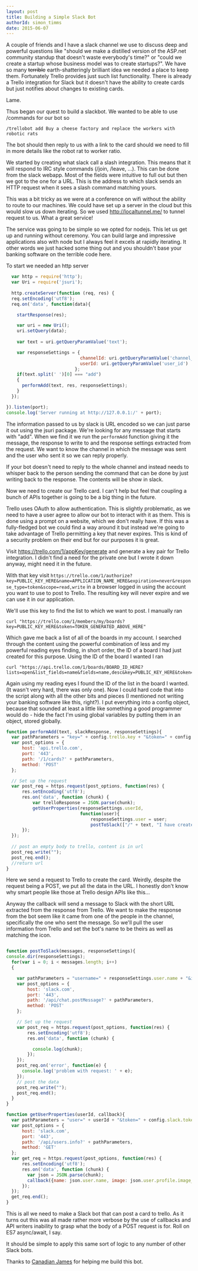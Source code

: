 ```yaml
---
layout: post
title: Building a Simple Slack Bot
authorId: simon_timms
date: 2015-06-07
---
```

A couple of friends and I have a slack channel we use to discuss deep and powerful questions like "should we make a distilled version of the ASP.net community standup that doesn't waste everybody's time?" or "could we create a startup whose business model was to create startups?". We have so many <s>terrible</s> earth-shatteringly brilliant idea we needed a place to keep them. Fortunately Trello provides just such list functionality. There is already a Trello integration for Slack but it doesn't have the ability to create cards but just notifies about changes to existing cards. 

Lame.

Thus began our quest to build a slackbot. We wanted to be able to use /commands for our bot so 

```
/trellobot add Buy a cheese factory and replace the workers with robotic rats
```

The bot should then reply to us with a link to the card should we need to fill in more details like the robot rat to worker ratio. 

We started by creating what slack call a slash integration. This means that it will respond to IRC style commands (/join, /leave, ...). This can be done from the slack webapp. Most of the fields were intuitive to full out but then we got to the one for a URL.  This is the address to which slack sends an HTTP request when it sees a slash command matching yours.  

This was a bit tricky as we were at a conference on wifi without the ability to route to our machines.  We could have set up a server in the cloud but this would slow us down iterating. So we used http://localtunnel.me/ to tunnel request to us.  What a great service!

The service was going to be simple so we opted for nodejs.  This let us get up and running without ceremony. You can build large and impressive applications also with node but I always feel it excels at rapidly iterating. It other words we just hacked some thing out and you shouldn't base your banking software on the terrible code here.

To start we needed an http server

```javascript
  var http = require('http');
  var Uri = require('jsuri');
  
  http.createServer(function (req, res) {
  req.setEncoding('utf8');
  req.on('data', function(data){

    startResponse(res);

    var uri = new Uri();
    uri.setQuery(data);
    
    var text = uri.getQueryParamValue('text');

    var responseSettings = {
                            channelId: uri.getQueryParamValue('channel_id'),
                            userId: uri.getQueryParamValue('user_id')
                          };
    if(text.split(' ')[0] === "add")
    {
      performAdd(text, res, responseSettings);
    }
  });

}).listen(port);
console.log('Server running at http://127.0.0.1:/' + port);
```

The information passed to us by slack is URL encoded so we can just parse it out using the jsuri package. We're looking for any message that starts with "add".  When we find it we run the ```performAdd``` function giving it the message, the response to write to and the response settings extracted from the request. We want to know the channel in which the message was sent and the user who sent it so we can reply properly.  

If your bot doesn't need to reply to the whole channel and instead needs to whisper back to the person sending the command that can be done by just writing back to the response. The contents will be show in slack.

Now we need to create our Trello card. I can't help but feel that coupling a bunch of APIs together is going to be a big thing in the future. 

Trello uses OAuth to allow authentication. This is slightly problematic, as we need to have a user agree to allow our bot to interact with it as them. This is done using a prompt on a website, which we don't really have. If this was a fully-fledged bot we could find a way around it but instead we're going to take advantage of Trello permitting a key that never expires. This is kind of a security problem on their end but for our purposes it is great. 

Visit https://trello.com/1/appKey/generate and generate a key pair for Trello integration. I didn't find a need for the private one but I wrote it down anyway, might need it in the future. 

With that key visit ```https://trello.com/1/authorize?key=PUBLIC_KEY_HERE&name=APPLICATION_NAME_HERE&expiration=never&response_type=token&scope=read,write``` in a browser logged in using the account you want to use to post to Trello. The resulting key will never expire and we can use it in our application. 

We'll use this key to find the list to which we want to post. I manually ran 

```
curl "https://trello.com/1/members/my/boards?key=PUBLIC_KEY_HERE&token=TOKEN_GENERATED_ABOVE_HERE"
```

Which gave me back a list of all of the boards in my account. I searched through the content using the powerful combination of less and my powerful reading eyes finding, in short order, the ID of a board I had just created for this purpose. Using the ID of the board I wanted I ran 

```
curl "https://api.trello.com/1/boards/BOARD_ID_HERE?lists=open&list_fields=name&fields=name,desc&key=PUBLIC_KEY_HERE&token=TOKEN_GENERATED_ABOVE_HERE"
```

Again using my reading eyes I found the ID of the list in the board I wanted. (It wasn't very hard, there was only one). Now I could hard code that into the script along with all the other bits and pieces (I mentioned not writing your banking software like this, right?). I put everything into a config object, because that sounded at least a little like something a good programmer would do - hide the fact I'm using global variables by putting them in an object, stored globally. 

```javascript
function performAdd(text, slackResponse, responseSettings){
  var pathParameters = "key=" + config.trello.key + "&token=" + config.trello.token + "&name=" + querystring.escape(text.split(' ').splice(1).join(" ")) + "&desc=&idList=" + config.trello.listId;
  var post_options = {
      host: 'api.trello.com',
      port: '443',
      path: '/1/cards?' + pathParameters,
      method: 'POST'
  };

  // Set up the request
  var post_req = https.request(post_options, function(res) {
      res.setEncoding('utf8');
      res.on('data', function (chunk) {
          var trelloResponse = JSON.parse(chunk);
          getUserProperties(responseSettings.userId, 
          					function(user){ 
                            	responseSettings.user = user; 
                                postToSlack(["/" + text, "I have created a card at " + trelloResponse.shortUrl], responseSettings)});
      });
  });
  
  // post an empty body to trello, content is in url
  post_req.write("");
  post_req.end();
  //return url
}
```

Here we send a request to Trello to create the card. Weirdly, despite the request being a POST, we put all the data in the URL. I honestly don't know why smart people like those at Trello design APIs like this...

Anyway the callback will send a message to Slack with the short URL extracted from the response from Trello. We want to make the response from the bot seem like it came from one of the people in the channel, specifically the one who sent the message. So we'll pull the user information from Trello and set the bot's name to be theirs as well as matching the icon. 

```javascript

function postToSlack(messages, responseSettings){
console.dir(responseSettings);
  for(var i = 0; i < messages.length; i++)
  {

    var pathParameters = "username=" + responseSettings.user.name + "&icon_url=" + querystring.escape(responseSettings.user.image) + "&token=" + config.slack.token + "&channel=" + responseSettings.channelId + "&text=" + querystring.escape(messages[i]);
    var post_options = {
        host: 'slack.com',
        port: '443',
        path: '/api/chat.postMessage?' + pathParameters,
        method: 'POST'
    };

    // Set up the request
    var post_req = https.request(post_options, function(res) {
        res.setEncoding('utf8');
        res.on('data', function (chunk) {

          console.log(chunk);
        });
    });
    post_req.on('error', function(e) {
      console.log('problem with request: ' + e);
    });
    // post the data
    post_req.write("");
    post_req.end();
  }
}

function getUserProperties(userId, callback){
  var pathParameters = "user=" + userId + "&token=" + config.slack.token;
  var post_options = {
      host: 'slack.com',
      port: '443',
      path: '/api/users.info?' + pathParameters,
      method: 'GET'
  };
  var get_req = https.request(post_options, function(res) {
      res.setEncoding('utf8');
      res.on('data', function (chunk) {
        var json = JSON.parse(chunk);
        callback({name: json.user.name, image: json.user.profile.image_192});
      });
  });
  get_req.end();
}
```

This is all we need to make a Slack bot that can post a card to trello. As it turns out this was all made rather more verbose by the use of callbacks and API writers inability to grasp what the body of a POST request is for. Roll on ES7 async/await, I say. 

It should be simple to apply this same sort of logic to any number of other Slack bots.

Thanks to [Canadian James](http://jameschambers.com/) for helping me build this bot. 
